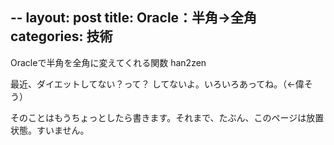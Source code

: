 --
layout: post
title: Oracle：半角→全角
categories: 技術
--

Oracleで半角を全角に変えてくれる関数
han2zen

最近、ダイエットしてない？って？
してないよ。いろいろあってね。（←偉そう）

そのことはもうちょっとしたら書きます。それまで、たぶん、このページは放置状態。すいません。

